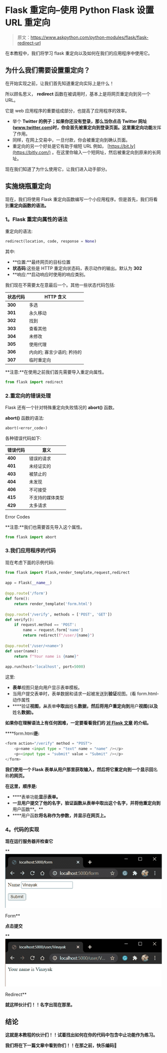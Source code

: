 # Flask 重定向–使用 Python Flask 设置 URL 重定向

> 原文：<https://www.askpython.com/python-modules/flask/flask-redirect-url>

在本教程中，我们将学习 flask 重定向以及如何在我们的应用程序中使用它。

## **为什么我们需要设置重定向？**

在开始实现之前，让我们首先知道重定向实际上是什么！

所以顾名思义， **redirect** 函数在被调用时，基本上是将网页重定向到另一个 URL。

它是 web 应用程序的重要组成部分，也提高了应用程序的效率。

*   举个 **Twitter 的例子；**如果你还没有登录，那么当你点击 **Twitter 网址** (www.twitter.com)时，你会首先被重定向到登录页面。这里**重定向功能**发挥了作用。
*   同样，在网上交易中，一旦付款，你会被重定向到确认页面。
*   重定向的另一个好处是它有助于缩短 URL 例如， [https://bit.ly](https://bitly.com/) 。在这里你输入一个短网址，然后被重定向到原来的长网址。

现在我们知道了为什么使用它，让我们进入动手部分。

## **实施烧瓶重定向**

现在，我们将使用 Flask 重定向函数编写一个小应用程序。但是首先，我们将看到**重定向函数的语法。**

### **1。Flask 重定向属性的语法**

重定向的语法:

```py
redirect(location, code, response = None)

```

其中:

*   **位置:**最终网页的目标位置
*   **状态码**:这些是 HTTP 重定向状态码，表示动作的输出。默认为 **302**
*   **响应:**启动响应时使用的响应类别。

我们现在不需要太在意最后一个。其他一些状态代码包括:

| 状态代码 | HTTP 含义 |
| --- | --- |
| **300** | 多选 |
| **301** | 永久移动 |
| **302** | 找到 |
| **303** | 查看其他 |
| **304** | 未修改 |
| **305** | 使用代理 |
| **306** | 内向的; 寡言少语的; 矜持的 |
| **307** | 临时重定向 |

**注意:**在使用之前我们首先需要导入重定向属性。

```py
from flask import redirect

```

### 2.重定向的错误处理

Flask 还有一个针对特殊重定向失败情况的 **abort()** 函数。

**abort()** 函数的语法:

```py
abort(<error_code>)

```

各种错误代码如下:

| 错误代码 | 意义 |
| --- | --- |
| **400** | 错误的请求 |
| **401** | 未经证实的 |
| **403** | 被禁止的 |
| **404** | 未发现 |
| **406** | 不可接受 |
| **415** | 不支持的媒体类型 |
| **429** | 太多请求 |

Error Codes

**注意:**我们也需要首先导入这个属性。

```py
from flask import abort

```

### 3.**我们应用程序的代码**

现在考虑下面的示例代码:

```py
from flask import Flask,render_template,request,redirect

app = Flask(__name__)

@app.route('/form')
def form():
    return render_template('form.html')

@app.route('/verify', methods = ['POST', 'GET'])
def verify():
    if request.method == 'POST':
        name = request.form['name']
        return redirect(f"/user/{name}")

@app.route('/user/<name>')
def user(name):
    return f"Your name is {name}"

app.run(host='localhost', port=5000)

```

这里:

*   **表单**视图只是向用户显示表单模板。
*   当用户提交表单时，表单数据和请求一起被发送到**验证**视图。(看 form.html-动作属性
*   ****验证**视图，从**表单**中取出**姓名**数据，然后将用户重定向到**用户**视图(以及**姓名**数据)。**

**如果你在理解语法上有任何困难，一定要看看我们的 **[对 Flask 文章](https://www.askpython.com/python-modules/flask/create-hello-world-in-flask)** 的介绍。**

****form.html**是:**

```py
<form action="/verify" method = "POST">
    <p>name <input type = "text" name = "name" /></p>
    <p><input type = "submit" value = "Submit" /></p>
</form> 
```

**我们使用一个 Flask 表单从用户那里获取输入，然后将它重定向到一个显示回**名称**的网页。**

**在这里，顺序是:**

*   ****表单功能**显示表单。**
*   **一旦用户提交了他的名字，**验证函数**从表单中取出这个名字，并将他重定向到**用户函数**。**
*   ****用户函数**将名称作为参数，并显示在网页上。**

### ****4。代码的实现****

**现在运行服务器并检查它**

**![Form](img/4b72c41c62b0966dbd7fe171dfbf70ec.png)

Form** 

**点击提交**

**![Redirect](img/5a8cbd5b1c26fe50a38c94a65680cfbd.png)

Redirect** 

**就这样伙计们！！名字出现在那里。**

## ****结论****

**这就是本教程的伙计们！！试着找出如何在你的代码中包含中止功能作为练习。**

**我们将在下一篇文章中看到你们！！在那之前，快乐编码🙂**